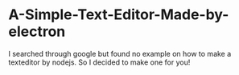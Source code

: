 # A-Simple-Text-Editor-Made-by-electron
I searched through google but found no example on how to make a texteditor by nodejs. So I decided to make  one for you!

